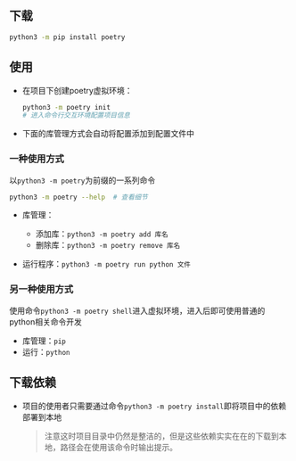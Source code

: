 ## 下载
```bash
python3 -m pip install poetry
```

## 使用

+ 在项目下创建poetry虚拟环境：
	```bash
	python3 -m poetry init
	# 进入命令行交互环境配置项目信息
	```

+ 下面的库管理方式会自动将配置添加到配置文件中

### 一种使用方式

以`python3 -m poetry`为前缀的一系列命令
```bash
python3 -m poetry --help  # 查看细节
```

+ 库管理：
	+ 添加库：`python3 -m poetry add 库名`
	+ 删除库：`python3 -m poetry remove 库名`

+ 运行程序：`python3 -m poetry run python 文件`

### 另一种使用方式

使用命令`python3 -m poetry shell`进入虚拟环境，进入后即可使用普通的python相关命令开发

+ 库管理：`pip`
+ 运行：`python`

## 下载依赖

+ 项目的使用者只需要通过命令`python3 -m poetry install`即将项目中的依赖部署到本地
	>注意这时项目目录中仍然是整洁的，但是这些依赖实实在在的下载到本地，路径会在使用该命令时输出提示。